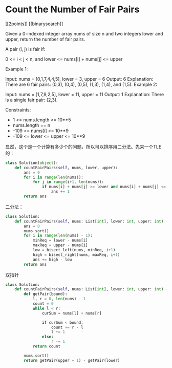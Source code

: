 # Count the Number of Fair Pairs

[[2points]] [[binarysearch]]

Given a 0-indexed integer array nums of size n and two integers lower and upper, return the number of fair pairs.

A pair (i, j) is fair if:

0 <= i < j < n, and
lower <= nums[i] + nums[j] <= upper
 

Example 1:

Input: nums = [0,1,7,4,4,5], lower = 3, upper = 6
Output: 6
Explanation: There are 6 fair pairs: (0,3), (0,4), (0,5), (1,3), (1,4), and (1,5).
Example 2:

Input: nums = [1,7,9,2,5], lower = 11, upper = 11
Output: 1
Explanation: There is a single fair pair: (2,3).
 

Constraints:

- 1 <= nums.length <= 10**5
- nums.length == n
- -109 <= nums[i] <= 10**9
- -109 <= lower <= upper <= 10**9

显然，这个是一个计算有多少个的问题，所以可以排序用二分法。先来一个TLE的：

```python
class Solution(object):
    def countFairPairs(self, nums, lower, upper):
        ans = 0
        for i in range(len(nums)):
            for j in range(i+1, len(nums)):
                if nums[i] + nums[j] >= lower and nums[i] + nums[j] <= upper:
                    ans += 1
        return ans
```

二分法：

```python
class Solution:
    def countFairPairs(self, nums: List[int], lower: int, upper: int) -> int:
        ans = 0
        nums.sort()
        for i in range(len(nums) - 1):
            minReq = lower - nums[i]
            maxReq = upper - nums[i]
            low = bisect_left(nums, minReq, i+1)
            high = bisect_right(nums, maxReq, i+1)
            ans += high - low
        return ans
```

双指针

```python
class Solution:
    def countFairPairs(self, nums: List[int], lower: int, upper: int) -> int:
        def getPair(bound):
            l, r = 0, len(nums) - 1
            count = 0
            while l < r:
                curSum = nums[l] + nums[r]

                if curSum < bound:
                    count += r - l
                    l += 1
                else:
                    r -= 1
            return count

        nums.sort()
        return getPair(upper + 1) - getPair(lower)
```
